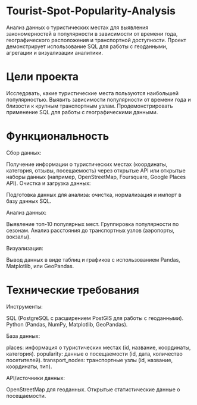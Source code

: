 # Tourist-Spot-Popularity-Analysis
Анализ данных о туристических местах для выявления закономерностей в популярности в зависимости от времени года, географического расположения и транспортной доступности. Проект демонстрирует использование SQL для работы с геоданными, агрегации и визуализации аналитики.

# Цели проекта
Исследовать, какие туристические места пользуются наибольшей популярностью.
Выявить зависимости популярности от времени года и близости к крупным транспортным узлам.
Продемонстрировать применение SQL для работы с географическими данными.

# Функциональность
Сбор данных:

Получение информации о туристических местах (координаты, категория, отзывы, посещаемость) через открытые API или открытые наборы данных (например, OpenStreetMap, Foursquare, Google Places API).
Очистка и загрузка данных:

Подготовка данных для анализа: очистка, нормализация и импорт в базу данных SQL.

Анализ данных:

Выявление топ-10 популярных мест.
Группировка популярности по сезонам.
Анализ расстояния до транспортных узлов (аэропорты, вокзалы).

Визуализация:

Вывод данных в виде таблиц и графиков с использованием Pandas, Matplotlib, или GeoPandas.

# Технические требования
Инструменты:

SQL (PostgreSQL с расширением PostGIS для работы с геоданными).
Python (Pandas, NumPy, Matplotlib, GeoPandas).

База данных:

places: информация о туристических местах (id, название, координаты, категория).
popularity: данные о посещаемости (id, дата, количество посетителей).
transport_nodes: транспортные узлы (id, название, координаты, тип).

API/источники данных:

OpenStreetMap для геоданных.
Открытые статистические данные о посещаемости.
